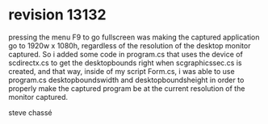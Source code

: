 # revision 13132

pressing the menu F9 to go fullscreen was making the captured application go to 1920w x 1080h, regardless of the resolution of the desktop monitor captured. So i added some code in program.cs that uses the device of scdirectx.cs to get the desktopbounds right when scgraphicssec.cs is created, and that way,
inside of my script Form.cs, i was able to use program.cs desktopboundswidth and desktopboundsheight in order to properly make the captured program be at the current resolution of the monitor captured.

steve chassé 
